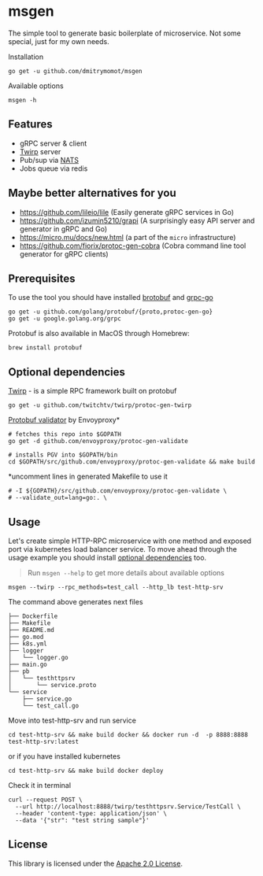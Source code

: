 # msgen

The simple tool to generate basic boilerplate of microservice. Not some special, just for my own needs.

Installation
```
go get -u github.com/dmitrymomot/msgen
```

Available options
```
msgen -h
```

## Features

* gRPC server & client
* [Twirp](https://github.com/twitchtv/twirp) server
* Pub/sup via [NATS](https://nats.io)
* Jobs queue via redis

## Maybe better alternatives for you

* https://github.com/lileio/lile (Easily generate gRPC services in Go)
* https://github.com/izumin5210/grapi (A surprisingly easy API server and generator in gRPC and Go)
* https://micro.mu/docs/new.html (a part of the `micro` infrastructure)
* https://github.com/fiorix/protoc-gen-cobra (Cobra command line tool generator for gRPC clients)

## Prerequisites

To use the tool you should have installed [brotobuf](https://developers.google.com/protocol-buffers/docs/gotutorial) and [grpc-go](https://github.com/grpc/grpc-go)

```
go get -u github.com/golang/protobuf/{proto,protoc-gen-go}
go get -u google.golang.org/grpc
```
Protobuf is also available in MacOS through Homebrew:
```
brew install protobuf
```

## Optional dependencies

[Twirp](https://twitchtv.github.io/twirp/docs/install.html) - is a simple RPC framework built on protobuf
```
go get -u github.com/twitchtv/twirp/protoc-gen-twirp
```

[Protobuf validator](https://github.com/envoyproxy/protoc-gen-validate) by Envoyproxy*
```
# fetches this repo into $GOPATH
go get -d github.com/envoyproxy/protoc-gen-validate

# installs PGV into $GOPATH/bin
cd $GOPATH/src/github.com/envoyproxy/protoc-gen-validate && make build
```
*uncomment lines in generated Makefile to use it
```
# -I ${GOPATH}/src/github.com/envoyproxy/protoc-gen-validate \
# --validate_out=lang=go:. \
```

## Usage

Let's create simple HTTP-RPC microservice with one method and exposed port via kubernetes load balancer service.
To move ahead through the usage example you should install [optional dependencies](#optional-dependencies) too.
> Run `msgen --help` to get more details about available options
```
msgen --twirp --rpc_methods=test_call --http_lb test-http-srv
```
The command above generates next files
```
├── Dockerfile
├── Makefile
├── README.md
├── go.mod
├── k8s.yml
├── logger
│   └── logger.go
├── main.go
├── pb
│   └── testhttpsrv
│       └── service.proto
└── service
    ├── service.go
    └── test_call.go
```
Move into test-http-srv and run service
```
cd test-http-srv && make build docker && docker run -d  -p 8888:8888 test-http-srv:latest
```
or if you have installed kubernetes
```
cd test-http-srv && make build docker deploy
```
Check it in terminal
```
curl --request POST \
  --url http://localhost:8888/twirp/testhttpsrv.Service/TestCall \
  --header 'content-type: application/json' \
  --data '{"str": "test string sample"}'
```

## License

This library is licensed under the [Apache 2.0 License](https://github.com/dmitrymomot/msgen/blob/master/LICENSE).